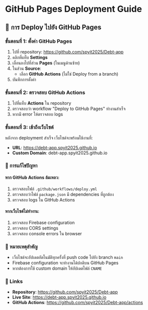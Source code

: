 # GitHub Pages Deployment Guide

## 🚀 การ Deploy ไปยัง GitHub Pages

### ขั้นตอนที่ 1: ตั้งค่า GitHub Pages

1. ไปที่ repository: https://github.com/spyit2025/Debt-app
2. คลิกที่แท็บ **Settings**
3. เลื่อนลงไปที่ส่วน **Pages** (ในเมนูด้านซ้าย)
4. ในส่วน **Source**:
   - เลือก **GitHub Actions** (ไม่ใช่ Deploy from a branch)
5. บันทึกการตั้งค่า

### ขั้นตอนที่ 2: ตรวจสอบ GitHub Actions

1. ไปที่แท็บ **Actions** ใน repository
2. ตรวจสอบว่า workflow "Deploy to GitHub Pages" ทำงานสำเร็จ
3. หากมี error ให้ตรวจสอบ logs

### ขั้นตอนที่ 3: เข้าถึงเว็บไซต์

หลังจาก deployment สำเร็จ เว็บไซต์จะพร้อมใช้งานที่:
- **URL**: https://debt-app.spyit2025.github.io
- **Custom Domain**: debt-app.spyit2025.github.io

### 🔧 การแก้ไขปัญหา

#### หาก GitHub Actions ล้มเหลว:
1. ตรวจสอบไฟล์ `.github/workflows/deploy.yml`
2. ตรวจสอบว่าไฟล์ `package.json` มี dependencies ที่ถูกต้อง
3. ตรวจสอบ logs ใน GitHub Actions

#### หากเว็บไซต์ไม่ทำงาน:
1. ตรวจสอบ Firebase configuration
2. ตรวจสอบ CORS settings
3. ตรวจสอบ console errors ใน browser

### 📝 หมายเหตุสำคัญ

- เว็บไซต์จะอัปเดตอัตโนมัติทุกครั้งที่ push code ไปยัง branch `main`
- Firebase configuration จะทำงานได้ปกติบน GitHub Pages
- หากต้องการใช้ custom domain ให้อัปเดตไฟล์ `CNAME`

### 🔗 Links

- **Repository**: https://github.com/spyit2025/Debt-app
- **Live Site**: https://debt-app.spyit2025.github.io
- **GitHub Actions**: https://github.com/spyit2025/Debt-app/actions